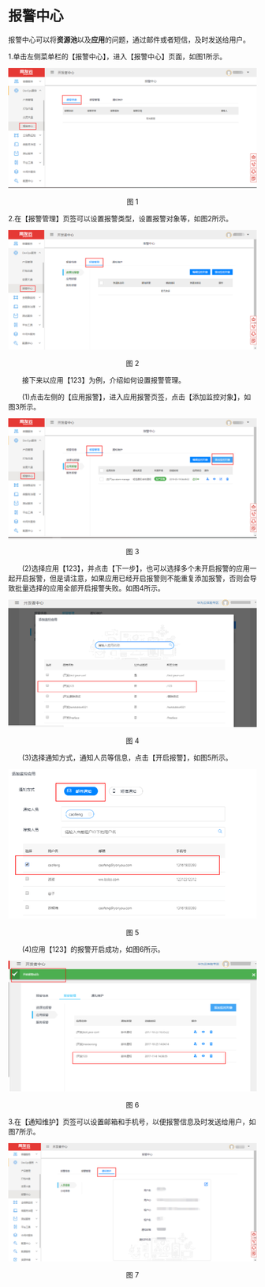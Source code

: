 # 报警中心

报警中心可以将**资源池**以及**应用**的问题，通过邮件或者短信，及时发送给用户。

1.单击左侧菜单栏的【报警中心】，进入【报警中心】页面，如图1所示。

<div align=center>

<img src="/articles/cloud/3-/images/alarm_center/1.png"/>

</div>

<p align="center">图 1</p>

2.在【报警管理】页签可以设置报警类型，设置报警对象等，如图2所示。

<div align=center>

<img src="/articles/cloud/3-/images/alarm_center/2.png"/>

</div>

<p align="center">图 2</p>

&ensp;&ensp;&ensp;&ensp;接下来以应用【123】为例，介绍如何设置报警管理。

&ensp;&ensp;&ensp;&ensp;(1)点击左侧的【应用报警】，进入应用报警页签，点击【添加监控对象】，如图3所示。

<div align=center>

<img src="/articles/cloud/3-/images/alarm_center/3.png"/>

</div>

<p align="center">图 3</p>

&ensp;&ensp;&ensp;&ensp;(2)选择应用【123】，并点击【下一步】，也可以选择多个未开启报警的应用一起开启报警，但是请注意，如果应用已经开启报警则不能重复添加报警，否则会导致批量选择的应用全部开启报警失败。如图4所示。

<div align=center>

<img src="/articles/cloud/3-/images/alarm_center/4.png"/>

</div>

<p align="center">图 4</p>

&ensp;&ensp;&ensp;&ensp;(3)选择通知方式，通知人员等信息，点击【开启报警】，如图5所示。

<div align=center>

<img src="/articles/cloud/3-/images/alarm_center/5.png"/>

</div>

<p align="center">图 5</p>

&ensp;&ensp;&ensp;&ensp;(4)应用【123】的报警开启成功，如图6所示。

<div align=center>

<img src="/articles/cloud/3-/images/alarm_center/6.png"/>

</div>

<p align="center">图 6</p>

3.在【通知维护】页签可以设置邮箱和手机号，以便报警信息及时发送给用户，如图7所示。

<div align=center>

<img src="/articles/cloud/3-/images/alarm_center/7.png"/>

</div>

<p align="center">图 7</p>

